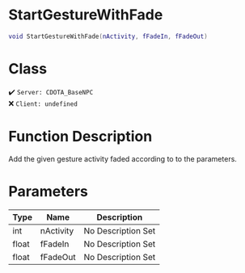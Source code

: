 # StartGestureWithFade
```lua
void StartGestureWithFade(nActivity, fFadeIn, fFadeOut)
```
# Class
✔️ `Server: CDOTA_BaseNPC`  
❌ `Client: undefined`  

# Function Description
Add the given gesture activity faded according to to the parameters.
# Parameters
Type|Name|Description
--|--|--
int|nActivity|No Description Set
float|fFadeIn|No Description Set
float|fFadeOut|No Description Set
